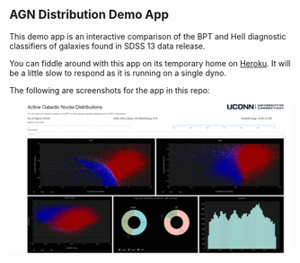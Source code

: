 ## AGN Distribution Demo App

This demo app is an interactive comparison of the BPT and HeII diagnostic classifiers of galaxies found in SDSS 13 data release.

You can fiddle around with this app on its temporary home on [Heroku](https://dash-agn-demo.herokuapp.com/). It will be a little slow to respond as it is running on a single dyno.



The following are screenshots for the app in this repo:

![ScreenShot](/screenshots/screenshot1.png)
